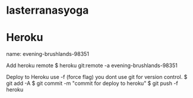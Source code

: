 # lasterranasyoga

# Heroku
name: evening-brushlands-98351

Add heroku remote 
$ heroku git:remote -a evening-brushlands-98351

Deploy to Heroku use -f (force flag) you dont use git for version control.
$ git add -A
$ git commit -m "commit for deploy to heroku"
$ git push -f heroku

